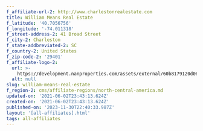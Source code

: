 ```yaml
---
f_affiliate-url-2: http://www.charlestonrealestate.com
title: William Means Real Estate
f_latitude: '40.7056756'
f_longitude: '-74.011318'
f_street-address-2: 41 Broad Street­
f_city-2: Charleston­
f_state-addbreviated-2: SC­
f_country-2: United States
f_zip-code-2: '29401'
f_affiliate-logo-2:
  url: >-
    https://development.nanproperties.com/assets/external/60b8179120d0668a69f01c4d_6081e58e12b52f52e609808b_60785a72fc408476fd8a8113_content_wmre_2011_logo_long_green-blk__1_.jpeg
  alt: null
slug: william-means-real-estate
f_region-2: cms/affiliate-regions/north-central-america.md
updated-on: '2021-06-02T23:43:13.624Z'
created-on: '2021-06-02T23:43:13.624Z'
published-on: '2023-11-30T22:40:33.987Z'
layout: '[all-affiliates].html'
tags: all-affiliates
---
```



